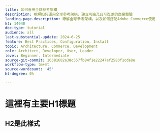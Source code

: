 ```yaml
---
title: 如何善用全球參考架構
description: 瞭解如何運用全球參考架構，建立可擴充且可復原的商業體驗
landing-page-description: 瞭解全球參考架構，以及如何搭配Adobe Commerce使用
kt: 14040
doc-type: tutorial
audience: all
last-substantial-update: 2024-6-25
feature: Best Practices, Configuration, Install
topic: Architecture, Commerce, Development
role: Architect, Developer, User, Leader
level: Beginner, Intermediate
source-git-commit: 16381602a38c357fb84f1e22247af2583f1cde8e
workflow-type: tm+mt
source-wordcount: '45'
ht-degree: 0%

---
```



# 這裡有主要H1標題

## H2是此樣式

